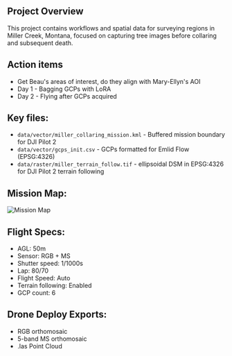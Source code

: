 ## Project Overview
This project contains workflows and spatial data for surveying regions in Miller Creek, Montana, focused on capturing tree images before collaring and subsequent death.

## Action items
- Get Beau's areas of interest, do they align with Mary-Ellyn's AOI
- Day 1 - Bagging GCPs with LoRA
- Day 2 - Flying after GCPs acquired

## Key files:
- `data/vector/miller_collaring_mission.kml` -  Buffered mission boundary for DJI Pilot 2
- `data/vector/gcps_init.csv` - GCPs formatted for Emlid Flow (EPSG:4326)
- `data/raster/miller_terrain_follow.tif` - ellipsoidal DSM in EPSG:4326 for DJI Pilot 2 terrain following

## Mission Map:
![Mission Map](planning/miller_mission_map.png)

## Flight Specs:
- AGL: 50m
- Sensor: RGB + MS
- Shutter speed: 1/1000s
- Lap: 80/70
- Flight Speed: Auto
- Terrain following: Enabled
- GCP count: 6

## Drone Deploy Exports:
- RGB orthomosaic
- 5-band MS orthomosaic
- .las Point Cloud
